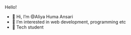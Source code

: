 Hello!

- 👋 Hi, I’m @Aliya Huma Ansari
- 👀 I’m interested in web development, programming etc
- 🌱 Tech student


<!---
A-codee/A-codee is a ✨ special ✨ repository because its `README.md` (this file) appears on your GitHub profile.
You can click the Preview link to take a look at your changes.
--->
